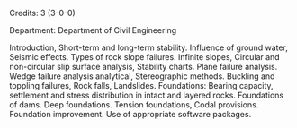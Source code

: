 Credits: 3 (3-0-0)

Department: Department of Civil Engineering

Introduction, Short-term and long-term stability. Influence of ground water, Seismic effects. Types of rock slope failures. Infinite slopes, Circular and non-circular slip surface analysis, Stability charts. Plane failure analysis. Wedge failure analysis analytical, Stereographic methods. Buckling and toppling failures, Rock falls, Landslides. Foundations: Bearing capacity, settlement and stress distribution in intact and layered rocks. Foundations of dams. Deep foundations. Tension foundations, Codal provisions. Foundation improvement. Use of appropriate software packages.